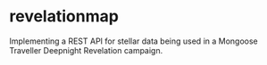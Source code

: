 # revelationmap
Implementing a REST API for stellar data being used in a Mongoose Traveller Deepnight Revelation campaign.
